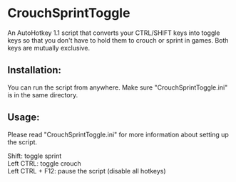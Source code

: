 # CrouchSprintToggle
An AutoHotkey 1.1 script that converts your CTRL/SHIFT keys into toggle keys so that you don't have to hold them to crouch or sprint in games. Both keys are mutually exclusive.

## Installation:

You can run the script from anywhere. Make sure "CrouchSprintToggle.ini" is in the same directory.

## Usage:

Please read "CrouchSprintToggle.ini" for more information about setting up the script.

Shift: toggle sprint  
Left CTRL: toggle crouch  
Left CTRL + F12: pause the script (disable all hotkeys)  
